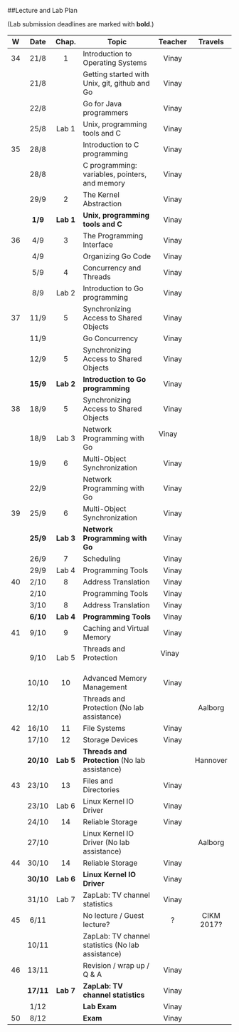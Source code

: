##Lecture and Lab Plan

(Lab submission deadlines are marked with **bold**.)

| W    |  Date     | Chap.     | Topic                                            | Teacher | Travels      |
|:----:|:---------:|:-----:    |--------------------------------------------------|:-------:|:------------:|
|  34  |  21/8     |   1       | Introduction to Operating Systems                |  Vinay  |              |
|      |  21/8     |           | Getting started with Unix, git, github and Go    |  Vinay  |              |
|      |  22/8     |           | Go for Java programmers                          |  Vinay  |              |
|      |  25/8     | Lab 1     | Unix, programming tools and C                    |  Vinay  |              |
|  35  |  28/8     |           | Introduction to C programming                    |  Vinay  |              |
|      |  28/8     |           | C programming: variables, pointers, and memory   |  Vinay  |              |
|      |  29/9     |   2       | The Kernel Abstraction                           |  Vinay  |              |
|      |  **1/9**  | **Lab 1** | **Unix, programming tools and C**                |  Vinay       |              |
|  36  |  4/9      |   3       | The Programming Interface                        |  Vinay  |              |
|      |  4/9      |           | Organizing Go Code                               |  Vinay  |              |
|      |  5/9      |   4       | Concurrency and Threads                          |  Vinay  |              |
|      |  8/9      | Lab 2     | Introduction to Go programming                   |  Vinay       |              |
|  37  |  11/9     |   5       | Synchronizing Access to Shared Objects           |  Vinay  |              |
|      |  11/9     |           | Go Concurrency                                   |  Vinay  |              |
|      |  12/9     |   5       | Synchronizing Access to Shared Objects           |  Vinay  |              |
|      |  **15/9** | **Lab 2** | **Introduction to Go programming**               |  Vinay       |              |
|  38  |  18/9     |   5       | Synchronizing Access to Shared Objects           |  Vinay  |              |
|      |  18/9     | Lab 3     | Network Programming with Go                      | Vinay        |              |
|      |  19/9     |   6       | Multi-Object Synchronization                     |  Vinay  |              |
|      |  22/9     |           | Network Programming with Go                      |   Vinay      |              |
|  39  |  25/9     |   6       | Multi-Object Synchronization                     |  Vinay  |              |
|      |  **25/9** | **Lab 3** | **Network Programming with Go**                  |   Vinay      |              |
|      | 26/9      |   7       | Scheduling                                       |  Vinay  |              |
|      |  29/9     | Lab 4     | Programming Tools                                |  Vinay       |              |
|  40  |  2/10     |   8       | Address Translation                              |  Vinay  |              |
|      |  2/10     |           | Programming Tools                                |   Vinay      |              |
|      |  3/10     |   8       | Address Translation                              |  Vinay  |              |
|      |  **6/10** | **Lab 4** | **Programming Tools**                            |  Vinay       |              |
|  41  | 9/10      |   9       | Caching and Virtual Memory                       |  Vinay  |              |
|      | 9/10      | Lab 5     | Threads and Protection                           |  Vinay       |              |
|      | 10/10     |  10       | Advanced Memory Management                       |  Vinay  |              |
|      |  12/10    |           | Threads and Protection (No lab assistance)       |         |  Aalborg     |
|  42  | 16/10     |  11       | File Systems                                     |  Vinay  |              |
|      | 17/10     |  12       | Storage Devices                                  |  Vinay  |              |
|      | **20/10** | **Lab 5** | **Threads and Protection** (No lab assistance)   |         |  Hannover    |
|  43  |  23/10    |  13       | Files and Directories                            |  Vinay  |              |
|      | 23/10     | Lab 6     | Linux Kernel IO Driver                           |  Vinay       |              |
|      |  24/10    |  14       | Reliable Storage                                 |  Vinay  |              |
|      |  27/10    |           | Linux Kernel IO Driver (No lab assistance)       |         |  Aalborg     |      
|  44  | 30/10     |  14       | Reliable Storage                                 |  Vinay  |              |
|      |  **30/10**| **Lab 6** | **Linux Kernel IO Driver**                       |  Vinay       |              |
|      | 31/10     | Lab 7     | ZapLab: TV channel statistics                    |  Vinay       |              |
|  45  | 6/11      |           | No lecture  / Guest lecture?                     |  ?      |  CIKM 2017?  |
|      | 10/11     |           | ZapLab: TV channel statistics (No lab assistance)|         |              |
|  46  | 13/11     |           | Revision / wrap up / Q & A                       |  Vinay       |              |
|      | **17/11** | **Lab 7** | **ZapLab: TV channel statistics**                |  Vinay       |              |
|      | 1/12      |           | **Lab Exam**                                     |  Vinay       |              |
|  50  | 8/12      |           | **Exam**                                         |  Vinay      |              |
